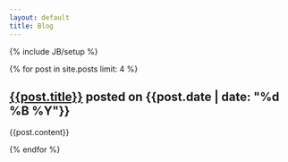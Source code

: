```yaml
---
layout: default
title: Blog
---
```


{% include JB/setup %}

{% for post in site.posts limit: 4 %}
<div class="post">
<i class="icon-post"></i>
    <h2><a href="{{post.url}}" class="title">{{post.title}}</a>
    <span class="meta_info">posted on {{post.date | date: "%d %B %Y"}}</span>
    </h2>
    {{post.content}}
</div>

{% endfor %}
